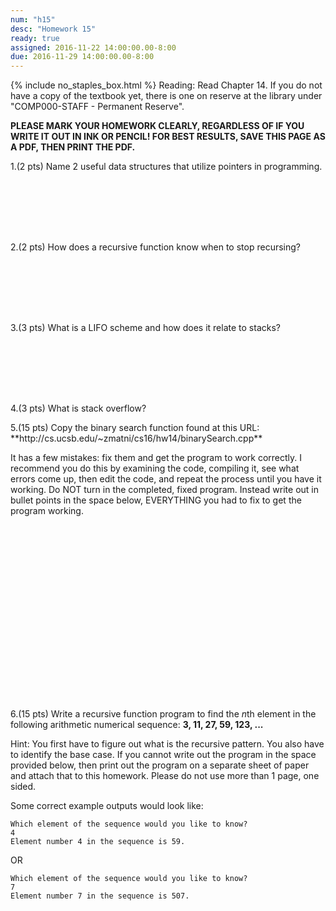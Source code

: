 ```yaml
---
num: "h15"
desc: "Homework 15"
ready: true
assigned: 2016-11-22 14:00:00.00-8:00
due: 2016-11-29 14:00:00.00-8:00
---
```

{% include no_staples_box.html %}
Reading: Read Chapter 14. If you do not have a copy of the textbook yet, there is one on reserve at the library under "COMP000-STAFF - Permanent Reserve".

<b>PLEASE MARK YOUR HOMEWORK CLEARLY, REGARDLESS OF IF YOU WRITE IT OUT IN INK OR PENCIL! FOR BEST RESULTS, SAVE THIS PAGE AS A PDF, THEN PRINT THE PDF.</b>

1.(2 pts) Name 2 useful data structures that utilize pointers in programming.
<div style="margin-bottom:8em"></div>

2.(2 pts) How does a recursive function know when to stop recursing?
<div style="margin-bottom:8em"></div>

3.(3 pts) What is a LIFO scheme and how does it relate to stacks?
<div style="margin-bottom:8em"></div>

4.(3 pts) What is stack overflow?

<div class="pagebreak"></div>

<div markdown="1">
5.(15 pts) Copy the binary search function found at this URL:
**http://cs.ucsb.edu/~zmatni/cs16/hw14/binarySearch.cpp**

It has a few mistakes: fix them and get the program to work correctly. I recommend you do this by examining the code, compiling it, see what errors come up, then edit the code, and repeat the process until you have it working.
Do NOT turn in the completed, fixed program. Instead write out in bullet points in the space below, EVERYTHING you had to fix to get the program working.
<div style="margin-bottom:22em"></div>

6.(15 pts) Write a recursive function program to find the *n*th element in the following arithmetic numerical sequence: **3, 11, 27, 59, 123, ...**

Hint: You first have to figure out what is the recursive pattern. You also have to identify the base case. If you cannot write out the program in the space provided below, then print out the program on a separate sheet of paper and attach that to this homework. Please do not use more than 1 page, one sided.

Some correct example outputs would look like:

```
Which element of the sequence would you like to know?
4
Element number 4 in the sequence is 59.
```

OR

```
Which element of the sequence would you like to know?
7
Element number 7 in the sequence is 507.
```

</div>
